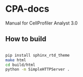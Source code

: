 # CPA-docs

Manual for CellProfiler Analyst 3.0

## How to build

```bash

pip install sphinx_rtd_theme
make html
cd build/html
python -m SimpleHTTPServer . 

```

